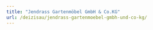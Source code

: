 ```yaml
---
title: "Jendrass Gartenmöbel GmbH & Co.KG"
url: /deizisau/jendrass-gartenmoebel-gmbh-und-co-kg/
---
```


